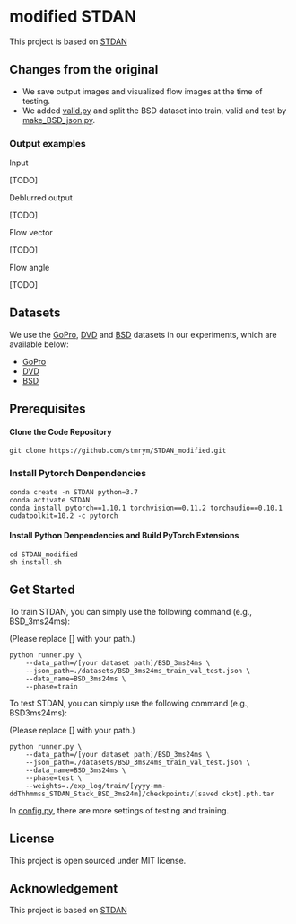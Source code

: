 # modified STDAN

This project is based on [STDAN](https://github.com/huicongzhang/STDAN)

## Changes from the original

- We save output images and visualized flow images at the time of testing.
- We added [valid.py](core/valid.py) and split the BSD dataset into train, valid and test by [make_BSD_json.py](datasets/make_BSD_json.py).

### Output examples
Input

[TODO]

Deblurred output

[TODO]

Flow vector

[TODO]

Flow angle

[TODO]

## Datasets

We use the [GoPro](https://github.com/SeungjunNah/DeepDeblur_release), [DVD](http://www.cs.ubc.ca/labs/imager/tr/2017/DeepVideoDeblurring/) and [BSD](https://github.com/zzh-tech/ESTRNN) datasets in our experiments, which are available below:

- [GoPro](https://drive.google.com/file/d/1y4wvPdOG3mojpFCHTqLgriexhbjoWVkK/view?usp=sharing)
- [DVD](https://www.cs.ubc.ca/labs/imager/tr/2017/DeepVideoDeblurring/DeepVideoDeblurring_Dataset.zip)
- [BSD](https://drive.google.com/file/d/19cel6QgofsWviRbA5IPMEv_hDbZ30vwH/view?usp=sharing)


## Prerequisites
#### Clone the Code Repository

```
git clone https://github.com/stmrym/STDAN_modified.git
```
### Install Pytorch Denpendencies

```
conda create -n STDAN python=3.7 
conda activate STDAN
conda install pytorch==1.10.1 torchvision==0.11.2 torchaudio==0.10.1 cudatoolkit=10.2 -c pytorch
```

#### Install Python Denpendencies and Build PyTorch Extensions

```
cd STDAN_modified
sh install.sh
```

## Get Started


To train STDAN, you can simply use the following command (e.g., BSD_3ms24ms):

(Please replace [] with your path.)
```
python runner.py \
    --data_path=/[your dataset path]/BSD_3ms24ms \
    --json_path=./datasets/BSD_3ms24ms_train_val_test.json \
    --data_name=BSD_3ms24ms \
    --phase=train   
```

To test STDAN, you can simply use the following command (e.g., BSD3ms24ms):

(Please replace [] with your path.)
```
python runner.py \
    --data_path=/[your dataset path]/BSD_3ms24ms \
    --json_path=./datasets/BSD_3ms24ms_train_val_test.json \
    --data_name=BSD_3ms24ms \
    --phase=test \
    --weights=./exp_log/train/[yyyy-mm-ddThhmmss_STDAN_Stack_BSD_3ms24m]/checkpoints/[saved ckpt].pth.tar  
```

In [config.py](config.py), there are more settings of testing and training. 



## License

This project is open sourced under MIT license. 

## Acknowledgement
This project is based on [STDAN](https://github.com/huicongzhang/STDAN)








